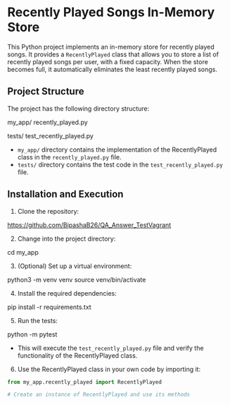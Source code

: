 # Recently Played Songs In-Memory Store

This Python project implements an in-memory store for recently played songs. It provides a `RecentlyPlayed` class that allows you to store a list of recently played songs per user, with a fixed capacity. When the store becomes full, it automatically eliminates the least recently played songs.

## Project Structure

The project has the following directory structure:

my_app/
recently_played.py

tests/
test_recently_played.py


- `my_app/` directory contains the implementation of the RecentlyPlayed class in the `recently_played.py` file.
- `tests/` directory contains the test code in the `test_recently_played.py` file.

## Installation and Execution

1. Clone the repository:

https://github.com/BipashaB26/QA_Answer_TestVagrant

2. Change into the project directory:

cd my_app

3. (Optional) Set up a virtual environment:

python3 -m venv venv
source venv/bin/activate

4. Install the required dependencies:

pip install -r requirements.txt

5. Run the tests:

python -m pytest

- This will execute the `test_recently_played.py` file and verify the functionality of the RecentlyPlayed class.

6. Use the RecentlyPlayed class in your own code by importing it:

```python
from my_app.recently_played import RecentlyPlayed

# Create an instance of RecentlyPlayed and use its methods

 

